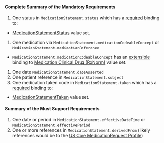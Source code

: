 #### Complete Summary of the Mandatory Requirements


1.  One status in `MedicationStatement.status` which has a [required](http://build.fhir.org/terminologies.html#required) binding to:
-   [MedicationStatementStatus] value set.
1.  One medication via `MedicationStatement.medicationCodeableConcept` or `MedicationStatement.medicationReference`   
-  `MedicationStatement.medicationCodeableConcept` has an [extensible](http://build.fhir.org/terminologies.html#extensible) binding to [Medication Clinical Drug (RxNorm)] value set.
1.  One date `MedicationStatement.dateAsserted`
1.  One patient reference in `MedicationStatement.subject`
1.  One medication taken code in `MedicationStatement.taken` which has a [required](http://build.fhir.org/terminologies.html#required) binding to:
-   [MedicationStatementTaken] value set.

#### Summary of the Must Support Requirements

1.  One date or period in `MedicationStatement.effectiveDateTime` or `MedicationStatement.effectivePeriod`
1.  One or more references in `MedicationStatement.derivedFrom` (likely references would be to the [US Core MedicationRequest Profile](StructureDefinition-us-core-medicationrequest.html))

  [Medication Clinical Drug (RxNorm)]: ValueSet-us-core-medication-codes.html
  [MedicationStatusStatus]: http://build.fhir.org/valueset-medication-request-status.html

[MedicationStatementStatus]: http://build.fhir.org/valueset-medication-statement-status.html
[MedicationStatementTaken]: http://build.fhir.org/valueset-medication-statement-taken.html
